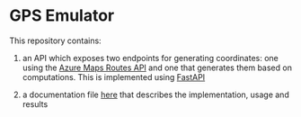 # GPS Emulator

This repository contains:

1. an API which exposes two endpoints for generating coordinates: one using the [Azure Maps Routes API](https://learn.microsoft.com/en-us/rest/api/maps/route) and one that generates them based on computations. This is implemented using [FastAPI](https://fastapi.tiangolo.com/) 

2. a documentation file [here](./docs/gps-emulator.md) that describes the implementation, usage and results
